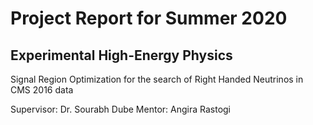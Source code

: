 # Project Report for Summer 2020
## Experimental High-Energy Physics
Signal Region Optimization for the search of Right Handed Neutrinos in CMS 2016 data

Supervisor: Dr. Sourabh Dube
Mentor: Angira Rastogi

